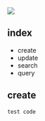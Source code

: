 <img src="http://www.powerlink.co.il/blog/wp-content/uploads/2015/07/PowerlinkLOGO1.png">

## index

+ create
+ update
+ search
+ query

## create

```
test code
```


